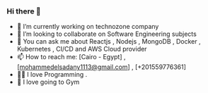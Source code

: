 ### Hi there 👋

- 🔭 I’m currently working on technozone company
- 👯 I’m looking to collaborate on Software Engineering subjects
- 💬 You can ask me about Reactjs , Nodejs , MongoDB , Docker , Kubernetes , CI/CD and AWS Cloud provider
- 📫 How to reach me: [Cairo - Egypt] , [mohammedelsadany1113@gmail.com] , [+201559776361]
- 👨‍💻 I love Programming .
- 💪 I love going to Gym
